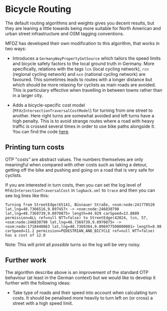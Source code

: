 # Bicycle Routing

The default routing algorithms and weights gives you decent results, but they are leaning a little towards being
more suitable for North American and urban street infrastructure and OSM tagging conventions.

MFDZ has developed their own modification to this algorithm, that works in two ways:

 - Introduces a `GermanyWayPropertySetSource` which tailors the speed limits and bicycle safety factors to the local
   ground truth in Germany. More specifically, relations with the tags `lcn` (local cycling network), `rcn` (regional 
   cycling network) and `ncn` (national cycling network) are favoured. This sometimes leads to routes with a longer
   distance but which should be more relaxing for cyclists as main roads are avoided.
   This is particulary effective when travelling in between towns rather than in a larger city.
   
 - Adds a bicycle-specific cost model (`MfdzIntersectionTraversalCostModel`) for turning from one street to another.
   Here right turns are somewhat avoided and left turns have a high penalty. This is to avoid strange routes where a
   road with heavy traffic is crossed several times in order to use bike paths alongside it.
   You can find the code [here](https://github.com/mfdz/OpenTripPlanner/blob/26e8c8a1764ecc23787d0250e4a4cce0764e625c/src/main/java/org/opentripplanner/routing/core/MfdzIntersectionTraversalCostModel.java#L91-L103).
   
 ## Printing turn costs
 
 OTP "costs" are abstract values. The numbers themselves are only meaningful when compared with other costs such as
 taking a detour, getting off the bike and pushing and going on a road that is very safe for cyclists.
 
 If you are interested in turn costs, then you can set the log level of `MfdzIntersectionTraversalCost` in `logback.xml`
 to `trace` and then you can see log lines like this:
 
 ```
Turning from StreetEdge(65141, Büsnauer Straße, <osm:node:241778520 lat,lng=48.7366516,9.097457> -> <osm:node:246830790 lat,lng=48.7369739,9.0970875> length=44.929 carSpeed=13.8889 permission=ALL ref=null NTT=false) to StreetEdge(42024, lcn, 57, <osm:node:246830790 lat,lng=48.7369739,9.0970875> -> <osm:node:1718440863 lat,lng=48.7369384,9.096977500000001> length=8.98 carSpeed=11.2 permission=PEDESTRIAN_AND_BICYCLE ref=null NTT=false) has a cost of 12.0
```

Note: This will print all *possible* turns so the log will be very noisy.
   
 ## Further work
 
 The algorithm describe above is an improvement of the standard OTP behaviour (at least in the German context) but we
 would like to develop it further with the following ideas:
 
  - Take type of roads and their speed into account when calculating turn costs. It should be penalised more heavily to
    turn left on (or cross) a street with a high speed limit.

